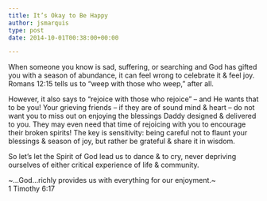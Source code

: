 ```yaml
---
title: It’s Okay to Be Happy
author: jsmarquis
type: post
date: 2014-10-01T00:38:00+00:00

---
```

When someone you know is sad, suffering, or searching and God has gifted you with a season of abundance, it can feel wrong to celebrate it & feel joy. Romans 12:15 tells us to &#8220;weep with those who weep,&#8221; after all.

However, it also says to &#8220;rejoice with those who rejoice&#8221; &#8211; and He wants that to be you! Your grieving friends &#8211; if they are of sound mind & heart &#8211; do not want you to miss out on enjoying the blessings Daddy designed & delivered to you. They may even need that time of rejoicing with you to encourage their broken spirits! The key is sensitivity: being careful not to flaunt your blessings & season of joy, but rather be grateful & share it in wisdom.

So let&#8217;s let the Spirit of God lead us to dance & to cry, never depriving ourselves of either critical experience of life & community.

~&#8230;God&#8230;richly provides us with everything for our enjoyment.~  
1 Timothy 6:17